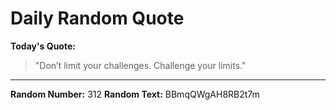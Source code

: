# Daily Random Quote

**Today's Quote:**
> "Don’t limit your challenges. Challenge your limits."

---

**Random Number:** 312
**Random Text:** BBmqQWgAH8RB2t7m
